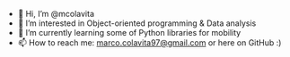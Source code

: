 - 👋 Hi, I’m @mcolavita
- 👀 I’m interested in Object-oriented programming & Data analysis
- 🌱 I’m currently learning some of Python libraries for mobility
- 📫 How to reach me: marco.colavita97@gmail.com or here on GitHub :)

<!---
mcolavita/mcolavita is a ✨ special ✨ repository because its `README.md` (this file) appears on your GitHub profile.
You can click the Preview link to take a look at your changes.
--->
